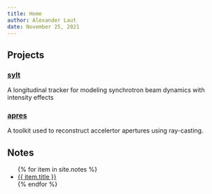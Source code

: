 ```yaml
---
title: Home
author: Alexander Laut
date: November 25, 2021
---
```


## Projects

### [sylt](https://alaut.github.io/sylt) 

A longitudinal tracker for modeling synchrotron beam dynamics with intensity effects

### [apres](https://alaut.github.io/apres)

A toolkit used to reconstruct accelertor apertures using ray-casting.

## Notes

<ul>
{% for item in site.notes %}
    <li><a href="{{ item.url }}">{{ item.title }}</a></li>
{% endfor %}
</ul>
